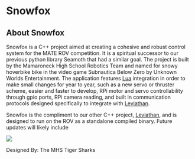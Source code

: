 # Snowfox

## About Snowfox
Snowfox is a C++ project aimed at creating a cohesive and robust control system for the MATE ROV competition. It is a spiritual successor to our previous python library Seamoth that had a similar goal. The project is built by the Mamaroneck High School Robotics Team and named for snowy hoverbike bike in the video game Subnautica Below Zero by Unknown Worlds Entertainment. The application features [Lua](https://www.lua.org/) integration in order to make small changes for year to year, such as a new servo or thruster scheme, easier and faster to develop, RPi motor and servo controllability through gpio ports, RPi camera reading, and built in communication protocols designed specifically to integrate with [Leviathan](https://github.com/mamorobotics/Leviathan).

Snowfox is the compliment to our other C++ project, [Leviathan](https://github.com/mamorobotics/Leviathan), and is designed to run on the ROV as a standalone compiled binary. Future updates will likely include 

<img src="https://assetsio.reedpopcdn.com/subnautica-below-zero-introduces-series-very-first-land-vehicle-in-new-snowfox-update-1556150703765.jpg?width=1200&height=1200&fit=bounds&quality=70&format=jpg&auto=webp"/>

Designed By: The MHS Tiger Sharks
